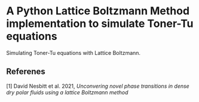 # A Python Lattice Boltzmann Method implementation to simulate Toner-Tu equations
Simulating Toner-Tu equations with Lattice Boltzmann.


## Referenes
[1] David Nesbitt et al. 2021, _Unconvering novel phase transitions in dense dry polar fluids using a lattice Boltzmann method_
